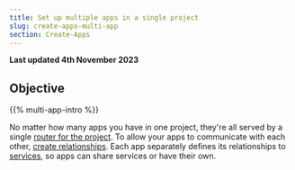 ```yaml
---
title: Set up multiple apps in a single project
slug: create-apps-multi-app
section: Create-Apps
---
```


**Last updated 4th November 2023**



## Objective  

{{% multi-app-intro %}}

No matter how many apps you have in one project, they're all served by a single [router for the project](./routes.md).
To allow your apps to communicate with each other, [create relationships](./relationships.md).
Each app separately defines its relationships to [services](../../add-services),
so apps can share services or have their own.
